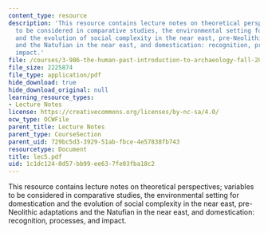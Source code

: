 ```yaml
---
content_type: resource
description: 'This resource contains lecture notes on theoretical perspectives; variables
  to be considered in comparative studies, the environmental setting for domestication
  and the evolution of social complexity in the near east, pre-Neolithic adaptations
  and the Natufian in the near east, and domestication: recognition, processes, and
  impact.'
file: /courses/3-986-the-human-past-introduction-to-archaeology-fall-2006/1c1dc1240d57bb99ee637fe03fba18c2_lec5.pdf
file_size: 2225874
file_type: application/pdf
hide_download: true
hide_download_original: null
learning_resource_types:
- Lecture Notes
license: https://creativecommons.org/licenses/by-nc-sa/4.0/
ocw_type: OCWFile
parent_title: Lecture Notes
parent_type: CourseSection
parent_uid: 729bc5d3-3929-51ab-fbce-4e57838fb743
resourcetype: Document
title: lec5.pdf
uid: 1c1dc124-0d57-bb99-ee63-7fe03fba18c2
---
```

This resource contains lecture notes on theoretical perspectives; variables to be considered in comparative studies, the environmental setting for domestication and the evolution of social complexity in the near east, pre-Neolithic adaptations and the Natufian in the near east, and domestication: recognition, processes, and impact.